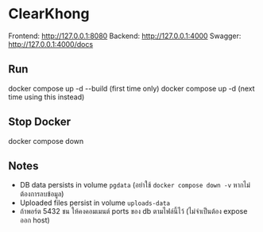 # ClearKhong

Frontend: http://127.0.0.1:8080
Backend:  http://127.0.0.1:4000
Swagger:  http://127.0.0.1:4000/docs

## Run
docker compose up -d --build (first time only)
docker compose up -d (next time using this instead)

## Stop Docker
docker compose down

## Notes
- DB data persists in volume `pgdata` (อย่าใช้ `docker compose down -v` หากไม่ต้องการลบข้อมูล)
- Uploaded files persist in volume `uploads-data`
- ถ้าพอร์ต 5432 ชน ให้คงคอมเมนต์ ports ของ db ตามไฟล์นี้ไว้ (ไม่จำเป็นต้อง expose ออก host)